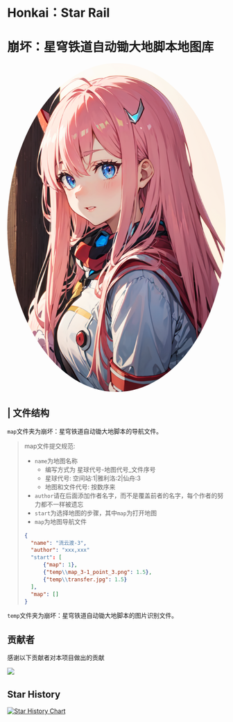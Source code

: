 # Honkai：Star Rail
# 崩坏：星穹铁道自动锄大地脚本地图库
<img alt="LOGO" src="./temp/love!.png" style="border-radius:50%">


## | 文件结构
`map`文件夹为崩坏：星穹铁道自动锄大地脚本的导航文件。

> map文件提交规范:
> * `name`为地图名称
>   * 编写方式为 星球代号-地图代号_文件序号
>   * 星球代号: 空间站:1|雅利洛:2|仙舟:3
>   * 地图和文件代号: 按数序来
> * `author`请在后面添加作者名字，而不是覆盖前者的名字，每个作者的努力都不一样被遗忘
> * `start`为选择地图的步骤，其中`map`为打开地图
> * `map`为地图导航文件
> ```json
> {
>   "name": "流云渡-3",
>   "author": "xxx,xxx"
>   "start": [
>       {"map": 1},
>       {"temp\\map_3-1_point_3.png": 1.5},
>       {"temp\\transfer.jpg": 1.5}
>   ],
>   "map": []
> }
> ```
    
`temp`文件夹为崩坏：星穹铁道自动锄大地脚本的图片识别文件。

## 贡献者

感谢以下贡献者对本项目做出的贡献

<a href="https://github.com/Starry-Wind/Honkai-Star-Rail/graphs/contributors">
  <img src="https://contrib.rocks/image?repo=Starry-Wind/Honkai-Star-Rail" />

</a>

## Star History

[![Star History Chart](https://api.star-history.com/svg?repos=Starry-Wind/Honkai-Star-Rail&type=Date)](https://star-history.com/#Starry-Wind/Honkai-Star-Rail&Date)
